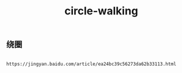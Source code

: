 ﻿---
layout: default
title: circle-walking
---
## 绕圈
```

https://jingyan.baidu.com/article/ea24bc39c56273da62b33113.html

```
